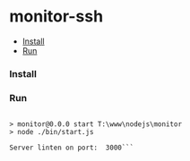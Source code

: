 # monitor-ssh 

* [Install](#install)  
* [Run](#run)

### Install

### Run
```T:\www\nodejs\monitor>npm start

> monitor@0.0.0 start T:\www\nodejs\monitor
> node ./bin/start.js

Server linten on port:  3000```